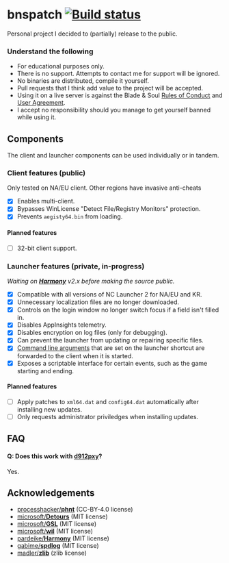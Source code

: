 # bnspatch [![Build status](https://ci.appveyor.com/api/projects/status/altu43hhdd5akowp?svg=true)](https://ci.appveyor.com/project/zeffy/bnspatch)
Personal project I decided to (partially) release to the public.

### Understand the following
- For educational purposes only.
- There is no support. Attempts to contact me for support will be ignored.
- No binaries are distributed, compile it yourself.
- Pull requests that I think add value to the project will be accepted.
- Using it on a live server is against the Blade & Soul [Rules of Conduct][0] and [User Agreement][1].
- I accept no responsibility should you manage to get yourself banned while using it.

## Components
The client and launcher components can be used individually or in tandem.

### Client features (public)
Only tested on NA/EU client. Other regions have invasive anti-cheats 

- [x] Enables multi-client.
- [x] Bypasses WinLicense "Detect File/Registry Monitors" protection.
- [x] Prevents `aegisty64.bin` from loading.

#### Planned features
- [ ] 32-bit client support.

### Launcher features (private, in-progress)
*Waiting on [**Harmony**][8] v2.x before making the source public.*

- [x] Compatible with all versions of NC Launcher 2 for NA/EU and KR.
- [x] Unnecessary localization files are no longer downloaded.
- [x] Controls on the login window no longer switch focus if a field isn't filled in.
- [x] Disables AppInsights telemetry.
- [x] Disables encryption on log files (only for debugging).
- [x] Can prevent the launcher from updating or repairing specific files.
- [x] [Command line arguments][2] that are set on the launcher shortcut are forwarded to the client
      when it is started.
- [x] Exposes a scriptable interface for certain events, such as the game starting and ending.
      
#### Planned features
- [ ] Apply patches to `xml64.dat` and `config64.dat` automatically after installing new updates.
- [ ] Only requests administrator priviledges when installing updates.

## FAQ

#### Q: Does this work with [**d912pxy**][3]?
Yes.

## Acknowledgements
- [processhacker/**phnt**][4] (CC-BY-4.0 license)
- [microsoft/**Detours**][5] (MIT license)
- [microsoft/**GSL**][6] (MIT license)
- [microsoft/**wil**][7] (MIT license)
- [pardeike/**Harmony**][8] (MIT license)
- [gabime/**spdlog**][9] (MIT license)
- [madler/**zlib**][10] (zlib license)

[0]: https://us.ncsoft.com/en/legal/user-agreements/blade-and-soul-rules-of-conduct.php
[1]: https://us.ncsoft.com/en/legal/user-agreements/blade-and-soul-user-agreement.php
[2]: https://docs.unrealengine.com/udk/Three/CommandLineArguments.html
[3]: https://github.com/megai2/d912pxy
[4]: https://github.com/processhacker/phnt
[5]: https://github.com/microsoft/Detours
[6]: https://github.com/microsoft/GSL
[7]: https://github.com/microsoft/wil
[8]: https://github.com/pardeike/Harmony
[9]: https://github.com/gabime/spdlog
[10]: https://github.com/madler/zlib